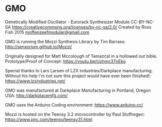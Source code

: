 # GMO

Genetically Modified Oscillator - Eurorack Synthesizer Module CC-BY-NC-SA 
https://creativecommons.org/licenses/by-nc-sa/2.0/
Created by Ross Fish 2015 moffenzeefmodular@gmail.com

GMO is running the Mozzi Synthesis Library by Tim Barrass: 
http://sensorium.github.io/Mozzi/

Originally designed for Matt Mccolough of Temazcal in a hollowed out bible. Prototype/Proof of Concept: https://youtu.be/Uzhmc3TnEko

Special thanks to Lars Larsen of LZX industries/Darkplace manufacturing. Without his help I'm not sure this project would have ever been finished!: 
https://www.lzxindustries.net/

GMO was manufactured at Darkplace Manufacturing in Portland, Oregon USA: 
http://darkplacemfg.com/

GMO uses the Arduino Coding environment: 
https://www.arduino.cc/

Mozzi is hosted on the Teensy 3.2 microcontroller by Paul Stoffregen: 
https://www.pjrc.com/teensy/teensy31.html


